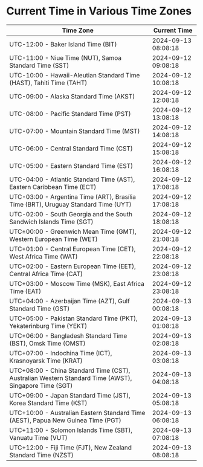 # Current Time in Various Time Zones

| Time Zone | Current Time |
|-----------|--------------|
| UTC-12:00 - Baker Island Time (BIT) | 2024-09-13 08:08:18 |
| UTC-11:00 - Niue Time (NUT), Samoa Standard Time (SST) | 2024-09-12 09:08:18 |
| UTC-10:00 - Hawaii-Aleutian Standard Time (HAST), Tahiti Time (TAHT) | 2024-09-12 10:08:18 |
| UTC-09:00 - Alaska Standard Time (AKST) | 2024-09-12 12:08:18 |
| UTC-08:00 - Pacific Standard Time (PST) | 2024-09-12 13:08:18 |
| UTC-07:00 - Mountain Standard Time (MST) | 2024-09-12 14:08:18 |
| UTC-06:00 - Central Standard Time (CST) | 2024-09-12 15:08:18 |
| UTC-05:00 - Eastern Standard Time (EST) | 2024-09-12 16:08:18 |
| UTC-04:00 - Atlantic Standard Time (AST), Eastern Caribbean Time (ECT) | 2024-09-12 17:08:18 |
| UTC-03:00 - Argentina Time (ART), Brasília Time (BRT), Uruguay Standard Time (UYT) | 2024-09-12 17:08:18 |
| UTC-02:00 - South Georgia and the South Sandwich Islands Time (SGT) | 2024-09-12 18:08:18 |
| UTC±00:00 - Greenwich Mean Time (GMT), Western European Time (WET) | 2024-09-12 21:08:18 |
| UTC+01:00 - Central European Time (CET), West Africa Time (WAT) | 2024-09-12 22:08:18 |
| UTC+02:00 - Eastern European Time (EET), Central Africa Time (CAT) | 2024-09-12 23:08:18 |
| UTC+03:00 - Moscow Time (MSK), East Africa Time (EAT) | 2024-09-12 23:08:18 |
| UTC+04:00 - Azerbaijan Time (AZT), Gulf Standard Time (GST) | 2024-09-13 00:08:18 |
| UTC+05:00 - Pakistan Standard Time (PKT), Yekaterinburg Time (YEKT) | 2024-09-13 01:08:18 |
| UTC+06:00 - Bangladesh Standard Time (BST), Omsk Time (OMST) | 2024-09-13 02:08:18 |
| UTC+07:00 - Indochina Time (ICT), Krasnoyarsk Time (KRAT) | 2024-09-13 03:08:18 |
| UTC+08:00 - China Standard Time (CST), Australian Western Standard Time (AWST), Singapore Time (SGT) | 2024-09-13 04:08:18 |
| UTC+09:00 - Japan Standard Time (JST), Korea Standard Time (KST) | 2024-09-13 05:08:18 |
| UTC+10:00 - Australian Eastern Standard Time (AEST), Papua New Guinea Time (PGT) | 2024-09-13 06:08:18 |
| UTC+11:00 - Solomon Islands Time (SBT), Vanuatu Time (VUT) | 2024-09-13 07:08:18 |
| UTC+12:00 - Fiji Time (FJT), New Zealand Standard Time (NZST) | 2024-09-13 08:08:18 |
